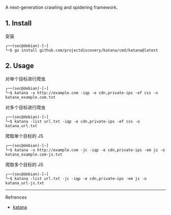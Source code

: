 A next-generation crawling and spidering framework.

## 1. Install

安装

```
┌──(sec@debian)-[~]
└─$ go install github.com/projectdiscovery/katana/cmd/katana@latest
```

## 2. Usage

对单个目标进行爬虫

```
┌──(sec@debian)-[~]
└─$ katana -u http://example.com -iqp -e cdn,private-ips -ef css -o katana_example.com.txt
```

对多个目标进行爬虫

```
┌──(sec@debian)-[~]
└─$ katana -list url.txt -iqp -e cdn,private-ips -ef css -o katana_url.txt
```

爬取单个目标的 JS

```
┌──(sec@debian)-[~]
└─$ katana -u http://example.com -jc -iqp -e cdn,private-ips -em js -o katana_example.com-js.txt
```

爬取多个目标的 JS

```
┌──(sec@debian)-[~]
└─$ katana -list url.txt -jc -iqp -e cdn,private-ips -em js -o katana_url-js.txt
```

---

Refrences

- [katana](https://github.com/projectdiscovery/katana)
